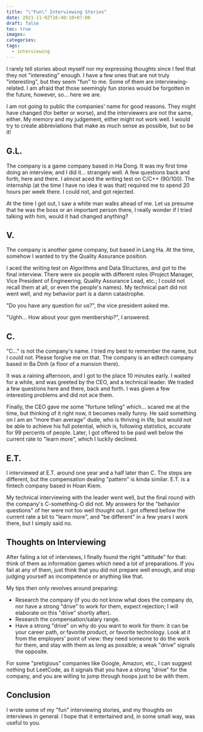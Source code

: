 ```yaml
---
title: "\"Fun\" Interviewing Stories"
date: 2021-11-02T16:40:10+07:00
draft: false
toc: true
images:
categories:
tags:
  - interviewing
---
```


I rarely tell stories about myself nor my expressing thoughts since I feel that
they not "interesting" enough. I have a few ones that are not truly
"interesting", but they seem "fun" to me. Some of them are interviewing-related.
I am afraid that those seemingly fun stories would be forgotten in the future,
however, so... here we are.

I am not going to public the companies' name for good reasons. They might have
changed (for better or worse), and the interviewers are not the same, either. My
memory and my judgement, either might not work well. I would try to create
abbreviations that make as much sense as possible, but so be it!

## G.L.

The company is a game company based in Ha Dong. It was my first time doing an
interview, and I did it... strangely well. A few questions back and forth, here
and there. I almost aced the writing test on C/C++ (90/100). The internship (at
the time I have no idea it was that) required me to spend 20 hours per week
there. I could not, and got rejected.

At the time I got out, I saw a white man walks ahead of me. Let us presume that
he was the boss or an important person there, I really wonder if I tried talking
with him, would it had changed anything?

## V.

The company is another game company, but based in Lang Ha. At the time, somehow
I wanted to try the Quality Assurance position.

I aced the writing test on Algorithms and Data Structures, and got to the final
interview. There were six people with different roles (Project Manager, Vice
President of Engineering, Quality Assurance Lead, etc.; I could not recall them
at all, or even the people's names). My technical part did not went well, and my
behavior part is a damn catastrophe.

"Do you have any question for us?", the vice president asked me.

"Ughh... How about your gym membership?", I answered.

## C.

"C..." is not the company's name. I tried my best to remember the name, but I
could not. Please forgive me on that. The company is an edtech company based in
Ba Dinh (a floor of a mansion there).

It was a raining afternoon, and I got to the place 10 minutes early. I waited
for a while, and was greeted by the CEO, and a technical leader. We traded a few
questions here and there, back and forth. I was given a few interesting problems
and did not ace them.

Finally, the CEO gave me some "fortune telling" which... scared me at the time,
but thinking of it right now, it becomes really funny. He said something on I am
an "more than average" dude, who is thriving in life, but would not be able to
achieve his full potential, which is, following statistics, accurate for 99
percents of people. Later, I got offered to be paid well below the current rate
to "learn more", which I luckily declined.

## E.T.

I interviewed at E.T. around one year and a half later than C. The steps are
different, but the compensation dealing "pattern" is kinda similar. E.T. is a
fintech company based in Hoan Kiem.

My technical interviewing with the leader went well, but the final round with
the company's C-something-O did not. My answers for the "behavior questions" of
her were not too well thought out. I got offered bellow the current rate a bit
to "learn more", and "be different" in a few years I work there, but I simply
said no.

## Thoughts on Interviewing

After failing a lot of interviews, I finally found the right "attitude" for
that: think of them as information games which need a lot of preparations. If
you fail at any of them, just think that you did not prepare well enough, and
stop judging yourself as incompetence or anything like that.

My tips then only revolves around preparing:

- Research the company (if you do not know what does the company do, nor have a
  strong "drive" to work for them, expect rejection; I will elaborate on this
  "drive" shortly after).
- Research the compensation/salary range.
- Have a strong "drive" on why do you want to work for them: it can be your
  career path, or favorite product, or favorite technology. Look at it from the
  employers' point of view: they need someone to do the work for them, and stay
  with them as long as possible; a weak "drive" signals the opposite.

For some "pretigious" companies like Google, Amazon, etc., I can suggest nothing
but LeetCode, as it signals that you have a strong "drive" for the company, and
you are willing to jump through hoops just to be with them.

## Conclusion

I wrote some of my "fun" interviewing stories, and my thoughts on interviews in
general. I hope that it entertained and, in some small way, was useful to you.
